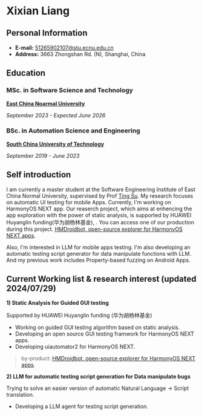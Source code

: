 <header>

<!--
  <<< Author notes: Course header >>>
  Include a 1280×640 image, course title in sentence case, and a concise description in emphasis.
  In your repository settings: enable template repository, add your 1280×640 social image, auto delete head branches.
  Add your open source license, GitHub uses MIT license.
-->


</header>

<!--
  <<< Author notes: Step 4 >>>
  Start this step by acknowledging the previous step.
  Define terms and link to docs.github.com.
  Historic note: previous version checked the file path. Previous version checked the front matter formatting.
-->

# Xixian Liang


## **Personal Information**
- **E-mail:** 51265902107@stu.ecnu.edu.cn
- **Address:** 3663 Zhongshan Rd. (N), Shanghai, China


## **Education**
### MSc. in Software Science and Technology

**[East China Noarmal University](https://english.ecnu.edu.cn/)**

*September 2023 - Expected June 2026*


### BSc. in Automation Science and Engineering

**[South China University of Technology](https://www.scut.edu.cn/en/)**

*September 2019 - June 2023*


## **Self introduction**
I am currently a master student at the Software Engineering Institute of East China Normal University, supervised by Prof [Ting Su](https://tingsu.github.io/). 
My research focuses on automatic UI testing for mobile Apps. Currently, I'm working on HarmonyOS NEXT app. Our reaserch project, which aims at enhencing the app exploration with the power of static analysis, is supported by HUAWEI Huyanglin funding(华为胡杨林基金), . You can access one of our production during this project. [HMDroidbot, open-source explorer for HarmonyOS NEXT apps](https://github.com/XixianLiang/HMDroidbot). 

Also, I'm interested in LLM for mobile apps testing. I'm also developing an automatic testing script generator for data manipulate functions with LLM. And my previous work includes Property-based fuzzing on Android Apps.

## Current Working list & research interest (updated 2024/07/29)
**1) Static Analysis for Guided GUI testing**

Supported by HUAWEI Huyanglin funding (华为胡杨林基金)

- Working on guided GUI testing algorithm based on static analysis.
- Developing an open source GUI testing framwork for HarmonyOS NEXT apps.
- Developing uiautomator2 for HarmonyOS NEXT.

> by-product:
> [HMDroidbot, open-source explorer for HarmonyOS NEXT apps](https://github.com/XixianLiang/HMDroidbot). 

**2) LLM for automatic testing script generation for Data manipulate bugs**

  Trying to solve an easier version of automatic Natural Language -> Script translation.
- Developing a LLM agent for testing script generation.

<footer>

<!--
  <<< Author notes: Footer >>>
  Add a link to get support, GitHub status page, code of conduct, license link.
-->

</footer>
